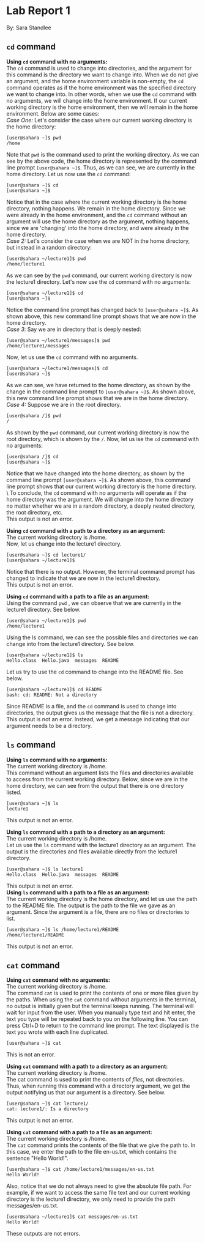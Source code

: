 # Lab Report 1
By: Sara Standlee
## `cd` command
**Using `cd` command with no arguments:** \
The `cd` command is used to change into directories, and the argument for this command is the directory we want to change into. When we do not give an argument, and the home environment variable is non-empty, the `cd` command operates as if the home environment was the specified directory we want to change into. In other words, when we use the `cd` command with no arguments, we will change into the home environment. If our current working directory is the home environment, then we will remain in the home environment. Below are some cases: \
*Case One:* Let's consider the case where our current working directory is the home directory:
```
[user@sahara ~]$ pwd
/home
```
Note that `pwd` is the command used to print the working directory. As we can see by the above code, the home directory is represented by the command line prompt `[user@sahara ~]$`. Thus, as we can see, we are currently in the home directory. Let us now use the `cd` command:
```
[user@sahara ~]$ cd
[user@sahara ~]$ 
```
Notice that in the case where the current working directory is the home directory, nothing happens. We remain in the home directory. Since we were already in the home environment, and the `cd` command without an argument will use the home directory as the argument, nothing happens, since we are 'changing' into the home directory, and were already in the home directory. \
*Case 2:* Let's consider the case when we are NOT in the home directory, but instead in a random directory:
```
[user@sahara ~/lecture1]$ pwd
/home/lecture1
```
As we can see by the `pwd` command, our current working directory is now the lecture1 directory. Let's now use the `cd` command with no arguments:
```
[user@sahara ~/lecture1]$ cd
[user@sahara ~]$
```
Notice the command line prompt has changed back to `[user@sahara ~]$`. As shown above, this new command line prompt shows that we are now in the home directory. \
*Case 3*: Say we are in directory that is deeply nested: 
```
[user@sahara ~/lecture1/messages]$ pwd
/home/lecture1/messages
```
Now, let us use the `cd` command with no arguments.
```
[user@sahara ~/lecture1/messages]$ cd
[user@sahara ~]$
```
As we can see, we have returned to the home directory, as shown by the change in the command line prompt to `[user@sahara ~]$`. As shown above, this new command line prompt shows that we are in the home directory. \
*Case 4:* Suppose we are in the root directory.
```
[user@sahara /]$ pwd
/
```
As shown by the `pwd` command, our current working directory is now the root directory, which is shown by the `/`. Now, let us ise the `cd` command with no arguments:
```
[user@sahara /]$ cd
[user@sahara ~]$ 
```
Notice that we have changed into the home directory, as shown by the command line prompt `[user@sahara ~]$`. As shown above, this command line prompt shows that our current working directory is the home directory. \ 
To conclude, the `cd` command with no arguments will operate as if the home directory was the argument. We will change into the home directory no matter whether we are in a random directory, a deeply nested directory, the root directory, etc. \
This output is not an error. 
 
**Using `cd` command with a path to a directory as an argument:** \
The current working directory is /home. \
Now, let us change into the lecture1 directory. 
```
[user@sahara ~]$ cd lecture1/
[user@sahara ~/lecture1]$ 
```
Notice that there is no output. However, the terminal command prompt has changed to indicate that we are now in the lecture1 directory. \
This output is not an error. 


**Using `cd` command with a path to a file as an argument:** \
Using the command `pwd` , we can observe that we are currently in the lecture1 directory. See below. 
```
[user@sahara ~/lecture1]$ pwd
/home/lecture1
```
Using the ls command, we can see the possible files and directories we can change into from the lecture1 directory. See below. 
```
[user@sahara ~/lecture1]$ ls
Hello.class  Hello.java  messages  README
```
Let us try to use the `cd` command to change into the README file. See below. 
```
[user@sahara ~/lecture1]$ cd README
bash: cd: README: Not a directory
```
Since README is a file, and the `cd` command is used to change into directories, the output gives us the message that the file is not a directory.
This output is not an error. Instead, we get a message indicating that our argument needs to be a directory. 


## `ls` command
**Using `ls` command with no arguments:** \
The current working directory is /home. \
This command without an argument lists the files and directories available to access from the current working directory. Below, since we are in the home directory, we can see from the output that there is one directory listed. 
```
[user@sahara ~]$ ls
lecture1
```
This output is not an error. 


**Using `ls` command with a path to a directory as an argument:** \
The current working directory is /home. \
Let us use the `ls` command with the lecture1 directory as an argument. The output is the directories and files available directly from the lecture1 directory. 
```
[user@sahara ~]$ ls lecture1
Hello.class  Hello.java  messages  README
```
This output is not an error.\
**Using `ls` command with a path to a file as an argument:** \
The current working directory is the home directory, and let us use the path to the README file. The output is the path to the file we gave as an argument. Since the argument is a file, there are no files or directories to list. 
```
[user@sahara ~]$ ls /home/lecture1/README
/home/lecture1/README
```
This output is not an error. 

## `cat` command
**Using `cat` command with no arguments:** \
The current working directory is /home. \
The command `cat` is used to print the contents of one or more files given by the paths. When using the `cat` command without arguments in the terminal, no output is initially given but the terminal keeps running. The terminal will wait for input from the user. When you manually type text and hit enter, the text you type will be repeated back to you on the following line. You can press Ctrl+D to return to the command line prompt. The text displayed is the text you wrote with each line duplicated. 
```
[user@sahara ~]$ cat

```
This is not an error. 


**Using `cat` command with a path to a directory as an argument:** \
The current working directory is /home. \
The cat command is used to print the contents of *files*, not directories. Thus, when running this command with a directory argument, we get the output notifying us that our argument is a directory. See below. 
```
[user@sahara ~]$ cat lecture1/
cat: lecture1/: Is a directory
```
This output is not an error. 


**Using `cat` command with a path to a file as an argument:** \
The current working directory is /home. \
The `cat` command prints the contents of the file that we give the path to. In this case, we enter the path to the file en-us.txt, which contains the sentence "Hello World!". 
```
[user@sahara ~]$ cat /home/lecture1/messages/en-us.txt 
Hello World!
```
Also, notice that we do not always need to give the absolute file path. For example, if we want to access the same file text and our current working directory is the lecture1 directory, we only need to provide the path messages/en-us.txt.
```
[user@sahara ~/lecture1]$ cat messages/en-us.txt 
Hello World!
```
These outputs are not errors. 

